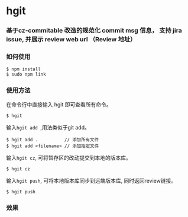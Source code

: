 
# hgit
### 基于cz-commitable 改造的规范化 commit msg 信息， 支持 jira issue, 并展示 review web url （Review 地址）
### 如何使用

```
$ npm install 
$ sudo npm link 
```

### 使用方法

在命令行中直接输入 hgit 即可查看所有命令。

```
$ hgit
```

输入`hgit add `,用法类似于git add。

```
$ hgit add .          // 添加所有文件
$ hgit add <filename> // 添加指定文件
```

输入` hgit cz `, 可将暂存区的改动提交到本地的版本库。

```
$ hgit cz
```


输入` hgit push `, 可将本地版本库同步到远端版本库, 同时返回review链接。

```
$ hgit push
```
### 效果


